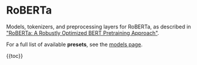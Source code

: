 # RoBERTa

Models, tokenizers, and preprocessing layers for RoBERTa,
as described in ["RoBERTa: A Robustly Optimized BERT Pretraining Approach"](https://arxiv.org/abs/1907.11692).

For a full list of available **presets**, see the
[models page](/api/keras_hub/models).

{{toc}}
